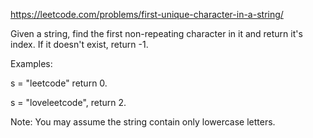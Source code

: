https://leetcode.com/problems/first-unique-character-in-a-string/

Given a string, find the first non-repeating character in it and return it's index. If it doesn't exist, return -1.

Examples:

s = "leetcode"
return 0.

s = "loveleetcode",
return 2.

Note: You may assume the string contain only lowercase letters.
